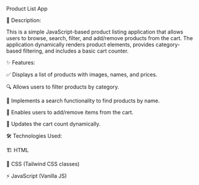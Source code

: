 Product List App

📌 Description:

This is a simple JavaScript-based product listing application that allows users to browse, search, filter, and add/remove products from the cart. The application dynamically renders product elements, provides category-based filtering, and includes a basic cart counter.

✨ Features:

✅ Displays a list of products with images, names, and prices.

🔍 Allows users to filter products by category.

🔎 Implements a search functionality to find products by name.

🛒 Enables users to add/remove items from the cart.

🔄 Updates the cart count dynamically.

🛠 Technologies Used:

🏗 HTML

🎨 CSS (Tailwind CSS classes)

⚡ JavaScript (Vanilla JS)

